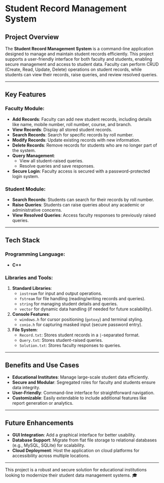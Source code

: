 # Student Record Management System

## Project Overview

The **Student Record Management System** is a command-line application designed to manage and maintain student records efficiently. This project supports a user-friendly interface for both faculty and students, enabling secure management and access to student data. Faculty can perform CRUD (Create, Read, Update, Delete) operations on student records, while students can view their records, raise queries, and review resolved queries.

---

## Key Features

### Faculty Module:
- **Add Records**: Faculty can add new student records, including details like name, mobile number, roll number, course, and branch.
- **View Records**: Display all stored student records.
- **Search Records**: Search for specific records by roll number.
- **Modify Records**: Update existing records with new information.
- **Delete Records**: Remove records for students who are no longer part of the system.
- **Query Management**:
  - View all student-raised queries.
  - Resolve queries and save responses.
- **Secure Login**: Faculty access is secured with a password-protected login system.

### Student Module:
- **Search Records**: Students can search for their records by roll number.
- **Raise Queries**: Students can raise queries about any academic or administrative concerns.
- **View Resolved Queries**: Access faculty responses to previously raised queries.

---

## Tech Stack

### Programming Language:
- **C++**

### Libraries and Tools:
1. **Standard Libraries**: 
   - `iostream` for input and output operations.
   - `fstream` for file handling (reading/writing records and queries).
   - `string` for managing student details and queries.
   - `vector` for dynamic data handling (if needed for future scalability).
2. **Console Features**:
   - `windows.h` for cursor positioning (`gotoxy`) and terminal styling.
   - `conio.h` for capturing masked input (secure password entry).
3. **File System**:
   - `Record.txt`: Stores student records in a `|`-separated format.
   - `Query.txt`: Stores student-raised queries.
   - `Solution.txt`: Stores faculty responses to queries.

---

## Benefits and Use Cases

- **Educational Institutes**: Manage large-scale student data efficiently.
- **Secure and Modular**: Segregated roles for faculty and students ensure data integrity.
- **User-Friendly**: Command-line interface for straightforward navigation.
- **Customizable**: Easily extendable to include additional features like report generation or analytics.

---

## Future Enhancements

- **GUI Integration**: Add a graphical interface for better usability.
- **Database Support**: Migrate from flat file storage to relational databases (e.g., MySQL, SQLite) for scalability.
- **Cloud Deployment**: Host the application on cloud platforms for accessibility across multiple locations.

---

This project is a robust and secure solution for educational institutions looking to modernize their student data management systems. 🎓

